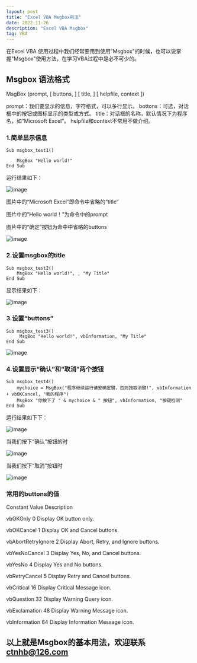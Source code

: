 ```yaml
---
layout: post
title: "Excel VBA Msgbox用法"
date: 2022-11-26
description: "Excel VBA Msgbox"
tag: VBA
---
```

在Excel VBA 使用过程中我们经常要用到使用"Msgbox"的时候，也可以说掌握"Msgbox"使用方法，在学习VBA过程中是必不可少的。
## Msgbox 语法格式
MsgBox (prompt, [ buttons, ] [ title, ] [ helpfile, context ])

prompt：我们要显示的信息，字符格式，可以多行显示。
bottons：可选，对话框中的按钮或图标显示的类型或方式。
title：对话框的名称，默认情况下为程序名，如“Microsoft Excel”。
helpfile和context不常用不做介绍。

### 1.简单显示信息
    Sub msgbox_test1()

        MsgBox "Hello world!"
    End Sub
    
运行结果如下：

![image](https://user-images.githubusercontent.com/70909689/204091323-06e04082-ccf0-4393-b949-182cf0e51bbf.png)

图片中的“Microsoft Excel”即命令中省略的“title”

图片中的“Hello world！”为命令中的prompt

图片中的“确定”按钮为命中中省略的buttons

![image](https://user-images.githubusercontent.com/70909689/204091558-7f612bb3-7806-46f2-a7aa-c4b6c9933474.png)

### 2.设置msgbox的title

    Sub msgbox_test2()
        MsgBox "Hello world!", , "My Title"
    End Sub
显示结果如下：

![image](https://user-images.githubusercontent.com/70909689/204091992-7dbd8bf1-1c47-4d11-9f56-32142b278ed7.png)

### 3.设置“buttons”
    Sub msgbox_test3()
         MsgBox "Hello world!", vbInformation, "My Title"
    End Sub

![image](https://user-images.githubusercontent.com/70909689/204092384-7ebd33f0-e6bd-490c-a360-c74a4b2e1206.png)

### 4.设置显示“确认”和“取消”两个按钮

    Sub msgbox_test4()
        mychoice = MsgBox("程序继续运行请安确定键，否则按取消键!", vbInformation + vbOKCancel, "我的程序")
        MsgBox "你按下了 " & mychoice & " 按钮", vbInformation, "按键检测"
    End Sub
    
运行结果如下下：

![image](https://user-images.githubusercontent.com/70909689/204093472-cea9e7d5-4139-4abe-a48e-ef8642a7ef8c.png)

当我们按下“确认”按钮的时

![image](https://user-images.githubusercontent.com/70909689/204093706-57d2d4ea-fe14-41a4-b762-4dc7f4a2b104.png)

当我们按下“取消”按钮时

![image](https://user-images.githubusercontent.com/70909689/204093734-73ce256e-1580-45bc-990e-c563e9252c0d.png)

### 常用的buttons的值

Constant	      Value	Description

vbOKOnly	        0	Display OK button only.

vbOKCancel	        1	Display OK and Cancel buttons.

vbAbortRetryIgnore	2	Display Abort, Retry, and Ignore buttons.

vbYesNoCancel	    3	Display Yes, No, and Cancel buttons.

vbYesNo	            4	Display Yes and No buttons.

vbRetryCancel	    5	Display Retry and Cancel buttons.

vbCritical	        16	Display Critical Message icon.

vbQuestion	        32	Display Warning Query icon.

vbExclamation	    48	Display Warning Message icon.

vbInformation	    64	Display Information Message icon.

## 以上就是Msgbox的基本用法，欢迎联系[ctnhb@126.com](mailto:ctnhb@126.com)


    
